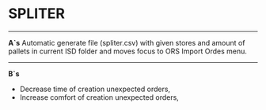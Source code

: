 # **SPLITER**

_____
**A`s**
Automatic generate file (spliter.csv) with given stores and amount of pallets in current ISD folder and moves focus to ORS Import Ordes menu.


______
**B`s**

- Decrease time of creation unexpected orders,
- Increase comfort of creation unexpected orders,